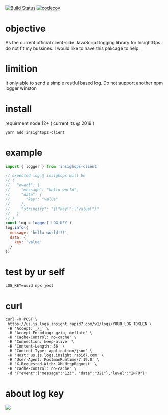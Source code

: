 [![Build Status](https://travis-ci.com/AlphaWong/insightops-client.svg?branch=master)](https://travis-ci.com/AlphaWong/insightops-client)
[![codecov](https://codecov.io/gh/AlphaWong/insightops-client/branch/master/graph/badge.svg)](https://codecov.io/gh/AlphaWong/insightops-client)

# objective

As the current official client-side JavaScript logging library for InsightOps do not fit my bussines. I would like to have this pakcage to help.

# limition

It only able to send a simple restful based log. Do not support another npm logger winston

# install

requirment node 12+ ( current lts @ 2019 )

```conosle
yarn add insightops-client
```

# example

```js
import { logger } from 'insighops-client'

// expected log @ insighops will be
// {
//   "event": {
//     "message": "hello world",
//     "data": {
//       "key": "value"
//     },
//     "stringify": "{\"key\":\"value\"}"
//   }
// }
const log = logger('LOG_KEY')
log.info({
  message: 'hello world!!!',
  data: {
    key: 'value'
  }
})
```

# test by ur self

```console
LOG_KEY=uuid npx jest
```

# curl

```console
curl -X POST \
 https://us.js.logs.insight.rapid7.com/v1/logs/YOUR_LOG_TOKLEN \
 -H 'Accept: _/_' \
 -H 'Accept-Encoding: gzip, deflate' \
 -H 'Cache-Control: no-cache' \
 -H 'Connection: keep-alive' \
 -H 'Content-Length: 56' \
 -H 'Content-Type: application/json' \
 -H 'Host: us.js.logs.insight.rapid7.com' \
 -H 'User-Agent: PostmanRuntime/7.19.0' \
 -H 'X-Requested-With: XMLHttpRequest' \
 -H 'cache-control: no-cache' \
 -d '{"event":{"message":"123", "data":"321"},"level":"INFO"}'
```

# about log key

<img src="https://i.imgur.com/t0Il9K5.png">
